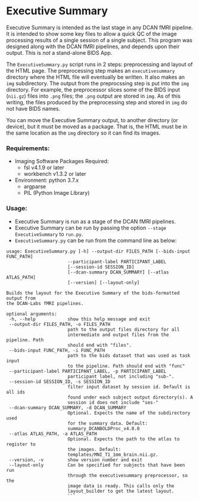 # Executive Summary

Executive Summary is intended as the last stage in any DCAN fMRI pipeline. It
is intended to show some key files to allow a quick QC of the image processing
results of a single session of a single subject. This program was designed along
with the DCAN fMRI pipelines, and depends upon their output. This is *not* a
stand-alone BIDS App.

The ```ExecutiveSummary.py``` script runs in 2 steps: preprocessing and layout
of the HTML page. The preprocessing step makes an ```executivesummary```
directory where the HTML file will eventually be written. It also makes an
```img``` subdirectory. The output from the preprocssing step is put into the
```img``` directory. For example, the preprocessor slices some of the BIDS input
(```nii.gz```) files into ```.png``` files; the ```.png``` output are stored in
```img```.
As of this writing, the files produced by the preprocessing step and stored in
```img``` do not have BIDS names.

You can move the Executive Summary output, to another directory (or device), but
it must be moved as a package. That is, the HTML must be in the same location as
the ```img``` directory so it can find its images.

### Requirements:
- Imaging Software Packages Required:
  - fsl v4.1.9 or later
  - workbench v1.3.2 or later
- Environment: python 3.7.x
  - argparse
  - PIL (Python Image Library)



### Usage:
* Executive Summary is run as a stage of the DCAN fMRI pipelines.
* Executive Summary can be run by passing the option ```--stage
 ExecutiveSummary``` to ```run.py```.
* ```ExecutiveSummary.py``` can be run from the command line as below:

 ```
 usage: ExecutiveSummary.py [-h] --output-dir FILES_PATH [--bids-input FUNC_PATH]
                        --participant-label PARTICIPANT_LABEL
                        [--session-id SESSION_ID]
                        [--dcan-summary DCAN_SUMMARY] [--atlas ATLAS_PATH]
                        [--version] [--layout-only]

Builds the layout for the Executive Summary of the bids-formatted output from
the DCAN-Labs fMRI pipelines.

optional arguments:
  -h, --help            show this help message and exit
  --output-dir FILES_PATH, -o FILES_PATH
                        path to the output files directory for all
                        intermediate and output files from the pipeline. Path
                        should end with "files".
  --bids-input FUNC_PATH, -i FUNC_PATH
                        path to the bids dataset that was used as task input
                        to the pipeline. Path should end with "func"
  --participant-label PARTICIPANT_LABEL, -p PARTICIPANT_LABEL
                        participant label, not including "sub-".
  --session-id SESSION_ID, -s SESSION_ID
                        filter input dataset by session id. Default is all ids
                        found under each subject output directory(s). A
                        session id does not include "ses-"
  --dcan-summary DCAN_SUMMARY, -d DCAN_SUMMARY
                        Optional. Expects the name of the subdirectory used
                        for the summary data. Default:
                        summary_DCANBOLDProc_v4.0.0
  --atlas ATLAS_PATH, -a ATLAS_PATH
                        Optional. Expects the path to the atlas to register to
                        the images. Default:
                        templates/MNI_T1_1mm_brain.nii.gz.
  --version, -v         show version number and exit
  --layout-only         Can be specified for subjects that have been run
                        through the executivesummary preprocessor, so the
                        image data is ready. This calls only the
                        layout_builder to get the latest layout.
                        ```
